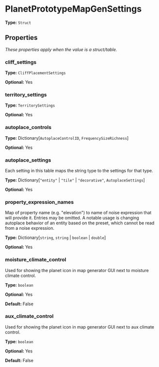# PlanetPrototypeMapGenSettings

**Type:** `Struct`

## Properties

*These properties apply when the value is a struct/table.*

### cliff_settings

**Type:** `CliffPlacementSettings`

**Optional:** Yes

### territory_settings

**Type:** `TerritorySettings`

**Optional:** Yes

### autoplace_controls

**Type:** Dictionary[`AutoplaceControlID`, `FrequencySizeRichness`]

**Optional:** Yes

### autoplace_settings

Each setting in this table maps the string type to the settings for that type.

**Type:** Dictionary[`"entity"` | `"tile"` | `"decorative"`, `AutoplaceSettings`]

**Optional:** Yes

### property_expression_names

Map of property name (e.g. "elevation") to name of noise expression that will provide it. Entries may be omitted. A notable usage is changing autoplace behavior of an entity based on the preset, which cannot be read from a noise expression.

**Type:** Dictionary[`string`, `string` | `boolean` | `double`]

**Optional:** Yes

### moisture_climate_control

Used for showing the planet icon in map generator GUI next to moisture climate control.

**Type:** `boolean`

**Optional:** Yes

**Default:** False

### aux_climate_control

Used for showing the planet icon in map generator GUI next to aux climate control.

**Type:** `boolean`

**Optional:** Yes

**Default:** False

